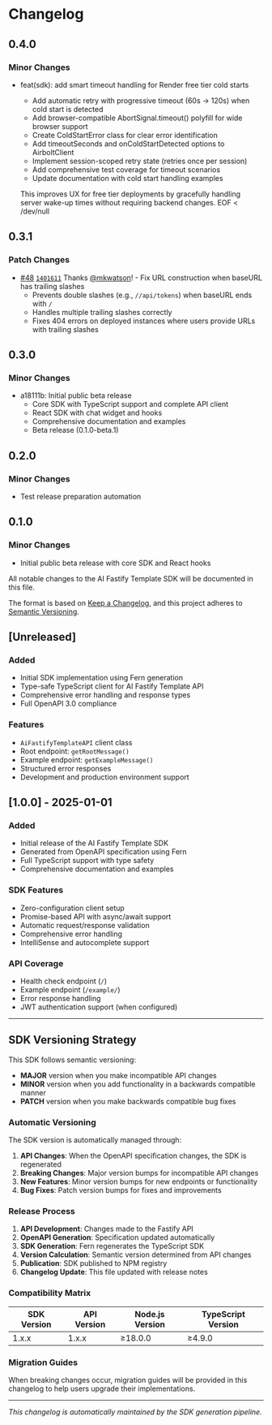 # Changelog

## 0.4.0

### Minor Changes

- feat(sdk): add smart timeout handling for Render free tier cold starts
  - Add automatic retry with progressive timeout (60s → 120s) when cold start is detected
  - Add browser-compatible AbortSignal.timeout() polyfill for wide browser support
  - Create ColdStartError class for clear error identification
  - Add timeoutSeconds and onColdStartDetected options to AirboltClient
  - Implement session-scoped retry state (retries once per session)
  - Add comprehensive test coverage for timeout scenarios
  - Update documentation with cold start handling examples

  This improves UX for free tier deployments by gracefully handling server wake-up times without requiring backend changes.
  EOF < /dev/null

## 0.3.1

### Patch Changes

- [#48](https://github.com/Airbolt-AI/airbolt/pull/48) [`1401611`](https://github.com/Airbolt-AI/airbolt/commit/14016111ed12d7e1c961c7e56f2ac5785e50278d) Thanks [@mkwatson](https://github.com/mkwatson)! - Fix URL construction when baseURL has trailing slashes
  - Prevents double slashes (e.g., `//api/tokens`) when baseURL ends with `/`
  - Handles multiple trailing slashes correctly
  - Fixes 404 errors on deployed instances where users provide URLs with trailing slashes

## 0.3.0

### Minor Changes

- a18111b: Initial public beta release
  - Core SDK with TypeScript support and complete API client
  - React SDK with chat widget and hooks
  - Comprehensive documentation and examples
  - Beta release (0.1.0-beta.1)

## 0.2.0

### Minor Changes

- Test release preparation automation

## 0.1.0

### Minor Changes

- Initial public beta release with core SDK and React hooks

All notable changes to the AI Fastify Template SDK will be documented in this file.

The format is based on [Keep a Changelog](https://keepachangelog.com/en/1.0.0/),
and this project adheres to [Semantic Versioning](https://semver.org/spec/v2.0.0.html).

## [Unreleased]

### Added

- Initial SDK implementation using Fern generation
- Type-safe TypeScript client for AI Fastify Template API
- Comprehensive error handling and response types
- Full OpenAPI 3.0 compliance

### Features

- `AiFastifyTemplateAPI` client class
- Root endpoint: `getRootMessage()`
- Example endpoint: `getExampleMessage()`
- Structured error responses
- Development and production environment support

## [1.0.0] - 2025-01-01

### Added

- Initial release of the AI Fastify Template SDK
- Generated from OpenAPI specification using Fern
- Full TypeScript support with type safety
- Comprehensive documentation and examples

### SDK Features

- Zero-configuration client setup
- Promise-based API with async/await support
- Automatic request/response validation
- Comprehensive error handling
- IntelliSense and autocomplete support

### API Coverage

- Health check endpoint (`/`)
- Example endpoint (`/example/`)
- Error response handling
- JWT authentication support (when configured)

---

## SDK Versioning Strategy

This SDK follows semantic versioning:

- **MAJOR** version when you make incompatible API changes
- **MINOR** version when you add functionality in a backwards compatible manner
- **PATCH** version when you make backwards compatible bug fixes

### Automatic Versioning

The SDK version is automatically managed through:

1. **API Changes**: When the OpenAPI specification changes, the SDK is regenerated
2. **Breaking Changes**: Major version bumps for incompatible API changes
3. **New Features**: Minor version bumps for new endpoints or functionality
4. **Bug Fixes**: Patch version bumps for fixes and improvements

### Release Process

1. **API Development**: Changes made to the Fastify API
2. **OpenAPI Generation**: Specification updated automatically
3. **SDK Generation**: Fern regenerates the TypeScript SDK
4. **Version Calculation**: Semantic version determined from API changes
5. **Publication**: SDK published to NPM registry
6. **Changelog Update**: This file updated with release notes

### Compatibility Matrix

| SDK Version | API Version | Node.js Version | TypeScript Version |
| ----------- | ----------- | --------------- | ------------------ |
| 1.x.x       | 1.x.x       | ≥18.0.0         | ≥4.9.0             |

### Migration Guides

When breaking changes occur, migration guides will be provided in this changelog to help users upgrade their implementations.

---

_This changelog is automatically maintained by the SDK generation pipeline._
